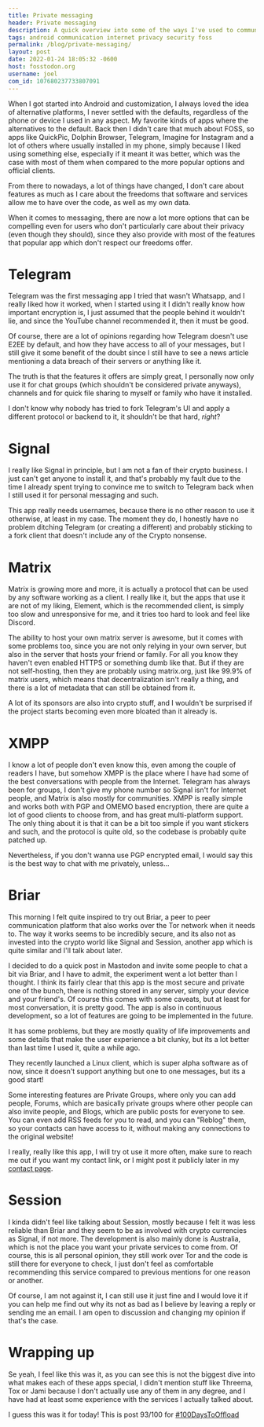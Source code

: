 ```yaml
---
title: Private messaging
header: Private messaging
description: A quick overview into some of the ways I've used to communicate with family, friends and the internet in a secure and private way
tags: android communication internet privacy security foss
permalink: /blog/private-messaging/
layout: post
date: 2022-01-24 18:05:32 -0600
host: fosstodon.org
username: joel
com_id: 107680237733807091
---
```


When I got started into Android and customization, I always loved the idea of alternative platforms, I never settled with the defaults, regardless of the phone or device I used in any aspect. My favorite kinds of apps where the alternatives to the default. Back then I didn't care that much about FOSS, so apps like QuickPic, Dolphin Browser, Telegram, Imagine for Instagram and a lot of others where usually installed in my phone, simply because I liked using something else, especially if it meant it was better, which was the case with most of them when compared to the more popular options and official clients.

From there to nowadays, a lot of things have changed, I don't care about features as much as I care about the freedoms that software and services allow me to have over the code, as well as my own data. 

When it comes to messaging, there are now a lot more options that can be compelling even for users who don't particularly care about their privacy (even though they should), since they also provide with most of the features that popular app which don't respect our freedoms offer.

# Telegram

Telegram was the first messaging app I tried that wasn't Whatsapp, and I really liked how it worked, when I started using it I didn't really know how important encryption is, I just assumed that the people behind it wouldn't lie, and since the YouTube channel recommended it, then it must be good. 

Of course, there are a lot of opinions regarding how Telegram doesn't use E2EE by default, and how they have access to all of your messages, but I still give it some benefit of the doubt since I still have to see a news article mentioning a data breach of their servers or anything like it.

The truth is that the features it offers are simply great, I personally now only use it for chat groups (which shouldn't be considered private anyways), channels and for quick file sharing to myself or family who have it installed.

I don't know why nobody has tried to fork Telegram's UI and apply a different protocol or backend to it, it shouldn't be that hard, *right*?

# Signal

I really like Signal in principle, but I am not a fan of their crypto business. I just can't get anyone to install it, and that's probably my fault due to the time I already spent trying to convince me to switch to Telegram back when I still used it for personal messaging and such. 

This app really needs usernames, because there is no other reason to use it otherwise, at least in my case. The moment they do, I honestly have no problem ditching Telegram (or creating a different) and probably sticking to a fork client that doesn't include any of the Crypto nonsense.

# Matrix

Matrix is growing more and more, it is actually a protocol that can be used by any software working as a client. I really like it, but the apps that use it are not of my liking, Element, which is the recommended client, is simply too slow and unresponsive for me, and it tries too hard to look and feel like Discord. 

The ability to host your own matrix server is awesome, but it comes with some problems too, since you are not only relying in your own server, but also in the server that hosts your friend or family. For all you know they haven't even enabled HTTPS or something dumb like that. But if they are not self-hosting, then they are probably using matrix.org, just like 99.9% of matrix users, which means that decentralization isn't really a thing, and there is a lot of metadata that can still be obtained from it. 

A lot of its sponsors are also into crypto stuff, and I wouldn't be surprised if the project starts becoming even more bloated than it already is.

# XMPP

I know a lot of people don't even know this, even among the couple of readers I have, but somehow XMPP is the place where I have had some of the best conversations with people from the Internet. Telegram has always been for groups, I don't give my phone number so Signal isn't for Internet people, and Matrix is also mostly for communities. XMPP is really simple and works both with PGP and OMEMO based encryption, there are quite a lot of good clients to choose from, and has great multi-platform support. The only thing about it is that it can be a bit too simple if you want stickers and such, and the protocol is quite old, so the codebase is probably quite patched up. 

Nevertheless, if you don't wanna use PGP encrypted email, I would say this is the best way to chat with me privately, unless...

# Briar

This morning I felt quite inspired to try out Briar, a peer to peer communication platform that also works over the Tor network when it needs to. The way it works seems to be incredibly secure, and its also not as invested into the crypto world like Signal and Session, another app which is quite similar and I'll talk about later.

I decided to do a quick post in Mastodon and invite some people to chat a bit via Briar, and I have to admit, the experiment went a lot better than I thought. I think its fairly clear that this app is the most secure and private one of the bunch, there is nothing stored in any server, simply your device and your friend's. Of course this comes with some caveats, but at least for most conversation, it is pretty good. The app is also in continuous development, so a lot of features are going to be implemented in the future.

It has some problems, but they are mostly quality of life improvements and some details that make the user experience a bit clunky, but its a lot better than last time I used it, quite a while ago.

They recently launched a Linux client, which is super alpha software as of now, since it doesn't support anything but one to one messages, but its a good start!

Some interesting features are Private Groups, where only you can add people, Forums, which are basically private groups where other people can also invite people, and Blogs, which are public posts for everyone to see. You can even add RSS feeds for you to read, and you can "Reblog" them, so your contacts can have access to it, without making any connections to the original website!

I really, really like this app, I will try ot use it more often, make sure to reach me out if you want my contact link, or I might post it publicly later in my [contact page](/contact).

# Session

I kinda didn't feel like talking about Session, mostly because I felt it was less reliable than Briar and they seem to be as involved with crypto currencies as Signal, if not more. The development is also mainly done is Australia, which is not the place you want your private services to come from. Of course, this is all personal opinion, they still work over Tor and the code is still there for everyone to check, I just don't feel as comfortable recommending this service compared to previous mentions for one reason or another. 

Of course, I am not against it, I can still use it just fine and I would love it if you can help me find out why its not as bad as I believe by leaving a reply or sending me an email. I am open to discussion and changing my opinion if that's the case.

# Wrapping up

Se yeah, I feel like this was it, as you can see this is not the biggest dive into what makes each of these apps special, I didn't mention stuff like Threema, Tox or Jami because I don't actually use any of them in any degree, and I have had at least some experience with the services I actually talked about.

I guess this was it for today! This is post 93/100 for [#100DaysToOffload](https://100daystooffload.com)







